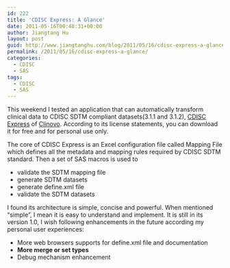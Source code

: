 ```yaml
---
id: 222
title: 'CDISC Express: A Glance'
date: 2011-05-16T00:48:31+00:00
author: Jiangtang Hu
layout: post
guid: http://www.jiangtanghu.com/blog/2011/05/16/cdisc-express-a-glance/
permalink: /2011/05/16/cdisc-express-a-glance/
categories:
  - CDISC
  - SAS
tags:
  - CDISC
  - SAS
---
```

This weekend I tested an application that can automatically transform clinical data to CDISC SDTM compliant datasets(3.1.1 and 3.1.2), <a href="http://www.clinovo.com/cdisc" target="_blank">CDISC Express</a> of <a href="http://www.clinovo.com/" target="_blank">Clinovo</a>. According to its license statements, you can download it for free and for personal use only.

The core of CDISC Express is an Excel configuration file called Mapping File which defines all the metadata and mapping rules required by CDISC SDTM standard. Then a set of SAS macros is used to

  * validate the SDTM mapping file 
  * generate SDTM datasets 
  * generate define.xml file 
  * validate the SDTM datasets 

I found its architecture is simple, concise and powerful. When mentioned “simple”, I mean it is easy to understand and implement. It is still in its version 1.0, I wish following enhancements in the future according my personal user experiences: 

  * More web browsers supports for define.xml file and documentation 
  * **More merge or set types** 
  * Debug mechanism enhancement